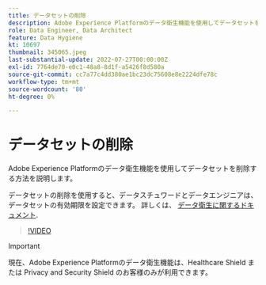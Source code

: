 ```yaml
---
title: データセットの削除
description: Adobe Experience Platformのデータ衛生機能を使用してデータセットを削除する方法を説明します。
role: Data Engineer, Data Architect
feature: Data Hygiene
kt: 10697
thumbnail: 345065.jpeg
last-substantial-update: 2022-07-27T00:00:00Z
exl-id: 7764de70-e0c1-48a8-8d1f-a5426f8d580a
source-git-commit: cc7a77c4dd380ae1bc23dc75608e8e2224dfe78c
workflow-type: tm+mt
source-wordcount: '80'
ht-degree: 0%

---
```


# データセットの削除

Adobe Experience Platformのデータ衛生機能を使用してデータセットを削除する方法を説明します。

データセットの削除を使用すると、データスチュワードとデータエンジニアは、データセットの有効期限を設定できます。 詳しくは、 [データ衛生に関するドキュメント](https://experienceleague.adobe.com/docs/experience-platform/hygiene/home.html).

>[!VIDEO](https://video.tv.adobe.com/v/345065?quality=12&learn=on)

>[!IMPORTANT]
>
> 現在、Adobe Experience Platformのデータ衛生機能は、Healthcare Shield または Privacy and Security Shield のお客様のみが利用できます。
